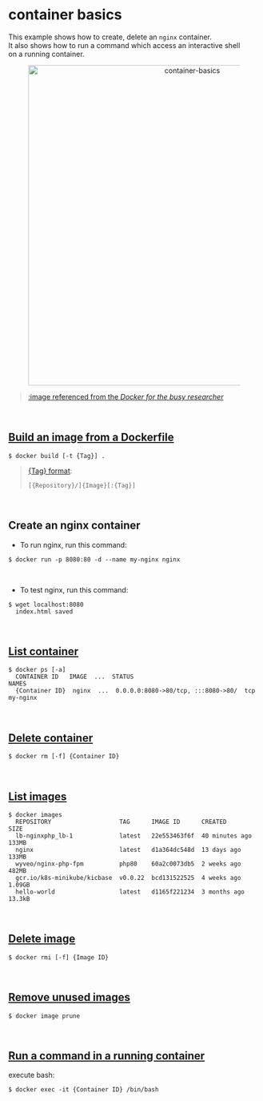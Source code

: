 # container basics
This example shows how to create, delete an `nginx` container.  
It also shows how to run a command which access an interactive shell  
on a running container.  

<figure>
<div style="text-align:center">
  <a href="https://drive.google.com/uc?export=view&id=1CLrvWv2OVyvrdWbFTiNhmMHOK1S6Zg0u">
  <img src="https://drive.google.com/uc?export=view&id=1CLrvWv2OVyvrdWbFTiNhmMHOK1S6Zg0u" style="width: 640px; max-width: 100%; height: auto" title="container-basics" />
</div>
</figure>

> :image referenced from the [*Docker for the busy researcher*](http://erick.matsen.org/2018/04/19/docker.html)  

<br/>

## [Build an image from a Dockerfile](https://docs.docker.com/engine/reference/commandline/build/)  
```shell
$ docker build [-t {Tag}] .
```

> [{Tag} format](https://docs.docker.com/engine/reference/commandline/tag/):  
> ```
> [{Repository}/]{Image}[:{Tag}]  
> ```

<br/>

## Create an nginx container    
* To run nginx, run this command:  
```shell
$ docker run -p 8080:80 -d --name my-nginx nginx
```

<br/>

* To test nginx, run this command:  
```shell
$ wget localhost:8080
  index.html saved
```

<br/>

## [List container](https://docs.docker.com/engine/reference/commandline/ps/)  
```shell
$ docker ps [-a]
  CONTAINER ID   IMAGE  ...  STATUS                                   NAMES
  {Container ID}  nginx  ...  0.0.0.0:8080->80/tcp, :::8080->80/  tcp  my-nginx
```

<br/>

## [Delete container](https://docs.docker.com/engine/reference/commandline/rm/)  
```shell
$ docker rm [-f] {Container ID}
```

<br/>

## [List images](https://docs.docker.com/engine/reference/commandline/images/)  
```shell
$ docker images
  REPOSITORY                   TAG      IMAGE ID      CREATED         SIZE
  lb-nginxphp_lb-1             latest   22e553463f6f  40 minutes ago  133MB
  nginx                        latest   d1a364dc548d  13 days ago     133MB
  wyveo/nginx-php-fpm          php80    60a2c0073db5  2 weeks ago     482MB
  gcr.io/k8s-minikube/kicbase  v0.0.22  bcd131522525  4 weeks ago     1.09GB
  hello-world                  latest   d1165f221234  3 months ago    13.3kB
```

<br/>

## [Delete image](https://docs.docker.com/engine/reference/commandline/rm/)  
```shell
$ docker rmi [-f] {Image ID}
```

<br/>

## [Remove unused images](https://docs.docker.com/engine/reference/commandline/image_prune/)  
```shell
$ docker image prune
```

<br/>

## [Run a command in a running container](https://docs.docker.com/engine/reference/commandline/exec/)  
execute bash:  
```shell
$ docker exec -it {Container ID} /bin/bash
```

<br/><br/><br/>
